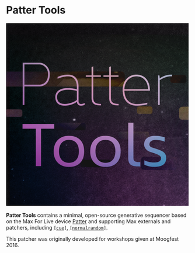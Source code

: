 # Patter Tools

![Patter Tools](icon.png)

**Patter Tools** contains a minimal, open-source generative
sequencer based on the Max For Live device
[Patter](http://playpatter.com/) and supporting Max externals and patchers, including [`[cue]`](https://github.com/adamflorin/cue),
[`[normalrandom]`](https://github.com/adamflorin/normalrandom).

This patcher was originally developed for workshops given at Moogfest 2016.
